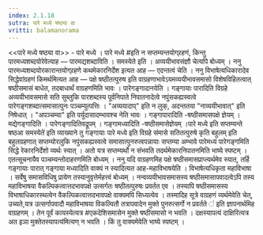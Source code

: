 ```yaml
---
index: 2.1.18
sutra: पारे मध्ये षष्ठ्या वा
vritti: balamanorama
---
```


<<पारे मध्ये षष्ठ्या वा>> - पारे मध्ये । पारे मध्ये #इति न सप्तम्यन्तयोग्र्रहणं, किन्तु पारमध्यशब्दयोरेवेत्याह — पारमद्यशब्दाविति । समस्येते इति । अव्ययीभावसंज्ञौ चेत्यपि बोध्यम् । ननु पारमध्यशब्दयोरकारान्तयोग्र्रहणे कथमेकारनिर्देश इत्यत आह — एदन्तत्वं चेति । ननु विभाषेत्यधिकारादेव सिद्धेवा॑ग्रहणं किमर्थमित्यत आह — पक्षे षष्ठीतत्पुरुष इति वाग्रहणाभावेऽयमव्ययीभावसमासो विशेषविहितत्वात् षष्ठीसमासं बाधेत, तदबाधार्थं वाग्रहणमिति भावः । पारेगङ्गादानयेति । गङ्गायाः पारादिति विग्रहे अव्ययीभावसमासे सति सुब्लुकि पारशब्दस्य पूर्वनिपाते निपातनादेत्वे नपुंसकह्यस्वत्वे पारेगङ्गशब्दात्समासात्पुनः पञ्चम्युत्पत्तिः । "अव्ययादाप्" इति न लुक्, अदन्ततया "नाव्ययीभावात्" इति निषेधात् । "अपञ्चम्या" इति पर्युदासादम्भावश्च नेति भावः । गङ्गापारादिति -षष्ठीसमासपक्षे ज्ञेयम् । मद्येगङ्गादिति । पारेगङ्गादितिवद्रूपम् । गङ्गामध्यादिति -षष्ठीसमासेज्ञेयम् ।पारे मध्ये इति सप्तम्यन्ते षष्ठआ समस्येते॑ इति व्याख्याने तु गङ्गायाः पारे मध्ये इति विग्रहे संमासे सतितत्पुरुषे कृति बहुलम् इति बहुलग्रहणात् सप्तम्योरलुकि नपुंसकह्यस्वत्वे समासात्पुनरुत्वपन्नायाः सप्तम्या अम्भावे पारेमध्यं पारेगङ्गमिति सिद्धे रेकारनिर्देशो व्यर्थः स्यात् । अतो यत्र सप्तम्यर्थो न संभवति तदर्थमेकारनिपातनमिति भाष्ये स्पष्टम् । एतत्सूचनायैव पञ्चम्यन्तोदाहरणमिति बोध्यम् । ननु यदि वाग्रहणमिह पक्षे षष्ठीसमासप्राप्त्यर्थमेव स्यात्, तर्हि गङ्गायाः पारात् गङ्गाया मध्यादिति वाक्यं न स्यादित्यत आह-महाविभाषयेति । विभाषेत्यधिकृता महाविभाषा । सर्वेषु समासविधिषु प्रायेण तस्यानुवृत्तेर्महत्त्वं बोध्यम् । नन्वव्ययीभावसमासस्य षष्ठीसमासापवादत्वेऽपि तस्य महाविभाषया वैकल्पिकत्वात्तदभावपक्षे उत्सर्गतः षष्ठीतत्पुरुषः प्रवर्तत एव । तस्यापि षष्ठीसमासस्य विभाषाधिकारस्थत्वेन वैकल्पिकत्वात्तदभावपक्षे वाक्यमपि सिध्यत्येव । तस्मादिह सूत्रे वाग्रहणं व्यर्थमेवेति चेत्, उच्यते,यत्र उत्सर्गापवादौ महाविभाषया विकल्पितौ तत्रापवादेन मुक्ते पुनरुत्सर्गो न प्रवर्तते ॑ इति ज्ञापनार्थमिह वाग्रहणम् । तेन पूर्वं कायस्येत्यत्र #एकदेशिसमासेन मुक्ते षष्ठीसमासो न भवति । दक्षस्यापत्यं दाक्षिरित्यत्र अत इञा मुक्तेतस्यापत्य॑मित्यण् न भवति । किं तु वाक्यमेवेति भाष्ये स्पष्टम् ।